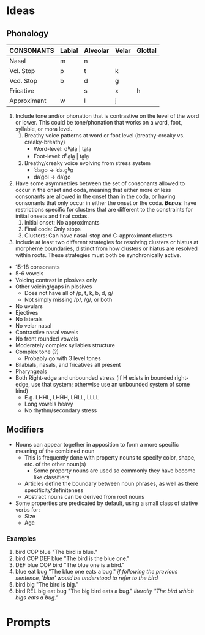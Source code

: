 
# Ideas

## Phonology

| CONSONANTS  | Labial | Alveolar | Velar | Glottal |
| ---         | ---    | ---      | ---   | ---     |
| Nasal       | m      | n        |       |         |
| Vcl. Stop   | p      | t        | k     |         |
| Vcd. Stop   | b      | d        | g     |         |
| Fricative   |        | s        | x     | h       |
| Approximant | w      | l        | j     |         |

1. Include tone and/or phonation that is contrastive on the level of the word or lower. This could be tone/phonation that works on a word, foot, syllable, or mora level.
    1. Breathy voice patterns at word or foot level (breathy-creaky vs. creaky-breathy)
        - Word-level: dʱa̤la̤ | ta̰la̰
        - Foot-level: dʱa̤la̰ | ta̰la̤
    2. Breathy/creaky voice evolving from stress system
        - ˈdago → ˈda.gʱo̤
        - daˈgol → daˈgo
2. Have some asymmetries between the set of consonants allowed to occur in the onset and coda, meaning that either more or less consonants are allowed in the onset than in the coda, or having consonants that only occur in either the onset or the coda. ***Bonus***: have restrictions specific for clusters that are different to the constraints for initial onsets and final codas.
    1. Initial onset: No approximants
    1. Final coda: Only stops
    1. Clusters: Can have nasal-stop and C-approximant clusters
3. Include at least two different strategies for resolving clusters or hiatus at morpheme boundaries, distinct from how clusters or hiatus are resolved within roots. These strategies must both be synchronically active.

- 15-18 consonants
- 5-6 vowels
- Voicing contrast in plosives only
- Other voicing/gaps in plosives
    - Does not have all of /p, t, k, b, d, g/
    - Not simply missing /p/, /g/, or both
- No uvulars
- Ejectives
- No laterals
- No velar nasal
- Contrastive nasal vowels
- No front rounded vowels
- Moderately complex syllables structure
- Complex tone (?)
    - Probably go with 3 level tones
- Bilabials, nasals, and fricatives all present
- Pharyngeals
- Both Right-edge and unbounded stress (if H exists in bounded right-edge, use that system; otherwise use an unbounded system of some kind)
    - E.g. LHH́L, LHH́H, LH́LL, ĹLLL
    - Long vowels heavy
    - No rhythm/secondary stress

## Modifiers

- Nouns can appear together in apposition to form a more specific meaning of the combined noun
    - This is frequently done with property nouns to specify color, shape, etc. of the other noun(s)
        - Some property nouns are used so commonly they have become like classifiers
    - Articles define the boundary between noun phrases, as well as there specificity/definiteness
    - Abstract nouns can be derived from root nouns
- Some properties are predicated by default, using a small class of stative verbs for:
    - Size
    - Age

### Examples

1. bird COP blue "The bird is blue."
1. bird COP DEF blue "The bird is the blue one."
1. DEF blue COP bird "The blue one is a bird."
1. blue eat bug "The blue one eats a bug." *if following the previous sentence, 'blue' would be understood to refer to the bird*
1. bird big "The bird is big."
1. bird REL big eat bug "The big bird eats a bug." *literally "The bird which bigs eats a bug."*

# Prompts

[^1]: Include tone and/or phonation that is contrastive on the level of the word or lower. This could be tone/phonation that works on a word, foot, syllable, or mora level.
[^2]: Have some asymmetries between the set of consonants allowed to occur in the onset and coda, meaning that either more or less consonants are allowed in the onset than in the coda, or having consonants that only occur in either the onset or the coda. ***Bonus***: have restrictions specific for clusters that are different to the constraints for initial onsets and final codas.
[^3]: Include at least two different strategies for resolving clusters or hiatus at morpheme boundaries, distinct from how clusters or hiatus are resolved within roots. These strategies must both be synchronically active.
[^4]: Have a closed or near-closed set of words within a broader class (nouns, adjectives, verbs, demonstratives, numerals, etc) that take more and/or unique inflectional morphology. Morphology here could be stem alternations (gradation/consonant mutation/apophony), or tone changes, not necessarily affixes. How small this set of words is isn’t really important, as long as it does not constitute a majority of a given class. – ***Bonus***: do this with more than one class.
[^5]: Have more than one morpheme that are complete homophones with at least one other, but appear in different contexts. This does not have to be an affix or alternation, and could be two or more grammatical morphemes that are simply homophones with each other.
[^6]: Create at least two dialects, each of which differs from the main language in at least three grammatical or phonological features. These features need not be the same across dialects, but each dialect should have at least three clear distinguishing features from the main language. These dialects can be as distinct or similar to the main language, as long as they are still intelligible. Denote throughout your description where the dialects differ from the main language. – ***Bonus***: create one or more sociolects/registers (as opposed to a geographically distinct dialect).
[^7]: Translate 5x 5MOYD (Just Used 5 Minutes of Your Day) or Conlang Syntax Test Cases sentences.
